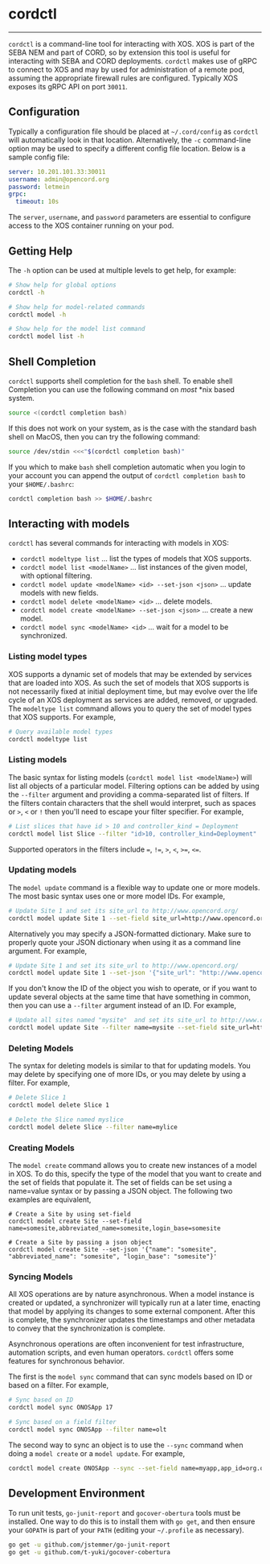 # cordctl
---

`cordctl` is a command-line tool for interacting with XOS. XOS is part of the SEBA NEM and part of CORD, so by extension this tool is useful for interacting with SEBA and CORD deployments. `cordctl` makes use of gRPC to connect to XOS and may by used for administration of a remote pod, assuming the appropriate firewall rules are configured. Typically XOS exposes its gRPC API on port `30011`.

## Configuration

Typically a configuration file should be placed at `~/.cord/config` as `cordctl` will automatically look in that location. Alternatively, the `-c` command-line option may be used to specify a different config file location. Below is a sample config file:

```yaml
server: 10.201.101.33:30011
username: admin@opencord.org
password: letmein
grpc:
  timeout: 10s
```

The `server`, `username`, and `password` parameters are essential to configure access to the XOS container running on your pod. 

## Getting Help

The `-h` option can be used at multiple levels to get help, for example:

```bash
# Show help for global options
cordctl -h

# Show help for model-related commands
cordctl model -h

# Show help for the model list command
cordctl model list -h
```

## Shell Completion
`cordctl` supports shell completion for the `bash` shell. To enable
shell Completion you can use the following command on *most* \*nix based system.
```bash
source <(cordctl completion bash)
```

If this does not work on your system, as is the case with the standard
bash shell on MacOS, then you can try the following command:
```bash
source /dev/stdin <<<"$(cordctl completion bash)"
```

If you which to make `bash` shell completion automatic when you login to
your account you can append the output of `cordctl completion bash` to
your `$HOME/.bashrc`:
```bash
cordctl completion bash >> $HOME/.bashrc
```

## Interacting with models

`cordctl` has several commands for interacting with models in XOS:

* `cordctl modeltype list` ... list the types of models that XOS supports.
* `cordctl model list <modelName>` ... list instances of the given model, with optional filtering.
* `cordctl model update <modelName> <id> --set-json <json>` ... update models with new fields.
* `cordctl model delete <modelName> <id>` ... delete models.
* `cordctl model create <modelName> --set-json <json>` ... create a new model.
* `cordctl model sync <modelName> <id>` ... wait for a model to be synchronized.

### Listing model types

XOS supports a dynamic set of models that may be extended by services that are loaded into XOS. As such the set of models that XOS supports is not necessarily fixed at initial deployment time, but may evolve over the life cycle of an XOS deployment as services are added, removed, or upgraded. The `modeltype list` command allows you to query the set of model types that XOS supports. For example,

```bash
# Query available model types
cordctl modeltype list
```

### Listing models

The basic syntax for listing models (`cordctl model list <modelName>`) will list all objects of a particular model. Filtering options can be added by using the `--filter` argument and providing a comma-separated list of filters. If the filters contain characters that the shell would interpret, such as spaces or `>`, `<` or `!` then you'll need to escape your filter specifier. For example,

```bash
# List slices that have id > 10 and controller_kind = Deployment
cordctl model list Slice --filter "id>10, controller_kind=Deployment"
```

Supported operators in the filters include `=`, `!=`, `>`, `<`, `>=`, `<=`.

### Updating models

The `model update` command is a flexible way to update one or more models. The most basic syntax uses one or more model IDs. For example,

```bash
# Update Site 1 and set its site_url to http://www.opencord.org/
cordctl model update Site 1 --set-field site_url=http://www.opencord.org/
```

Alternatively you may specify a JSON-formatted dictionary. Make sure to properly quote your JSON dictionary when using it as a command line argument. For example,

```bash
# Update Site 1 and set its site_url to http://www.opencord.org/
cordctl model update Site 1 --set-json '{"site_url": "http://www.opencord.org/"}'
```

If you don't know the ID of the object you wish to operate, or if you want to update several objects at the same time that have something in common, then you can use a `--filter` argument instead of an ID. For example,

```bash
# Update all sites named "mysite"  and set its site_url to http://www.opencord.org/
cordctl model update Site --filter name=mysite --set-field site_url=http://www.opencord.org/
```

### Deleting Models

The syntax for deleting models is similar to that for updating models. You may delete by specifying one of more IDs, or you may delete by using a filter. For example,

```bash
# Delete Slice 1
cordctl model delete Slice 1

# Delete the Slice named myslice
cordctl model delete Slice --filter name=mylice
```

### Creating Models

The `model create` command allows you to create new instances of a model in XOS. To do this, specify the type of the model that you want to create and the set of fields that populate it. The set of fields can be set using a name=value syntax or by passing a JSON object. The following two examples are equivalent,

```base
# Create a Site by using set-field
cordctl model create Site --set-field name=somesite,abbreviated_name=somesite,login_base=somesite

# Create a Site by passing a json object
cordctl model create Site --set-json '{"name": "somesite", "abbreviated_name": "somesite", "login_base": "somesite"}'
```

### Syncing Models

All XOS operations are by nature asynchronous. When a model instance is created or updated, a synchronizer will typically run at a later time, enacting that model by applying its changes to some external component. After this is complete, the synchronizer updates the timestamps and other metadata to convey that the synchronization is complete. 

Asynchronous operations are often inconvenient for test infrastructure, automation scripts, and even human operators. `cordctl` offers some features for synchronous behavior. 

The first is the `model sync` command that can sync models based on ID or based on a filter. For example,

```bash
# Sync based on ID
cordctl model sync ONOSApp 17

# Sync based on a field filter
cordctl model sync ONOSApp --filter name=olt
```

The second way to sync an object is to use the `--sync` command when doing a `model create` or a `model update`. For example,

```bash
cordctl model create ONOSApp --sync --set-field name=myapp,app_id=org.opencord.myapp
```


## Development Environment

To run unit tests, `go-junit-report` and `gocover-obertura` tools must be installed. One way to do this is to install them with `go get`, and then ensure your `GOPATH` is part of your `PATH` (editing your `~/.profile` as necessary). 

```bash
go get -u github.com/jstemmer/go-junit-report
go get -u github.com/t-yuki/gocover-cobertura
```

